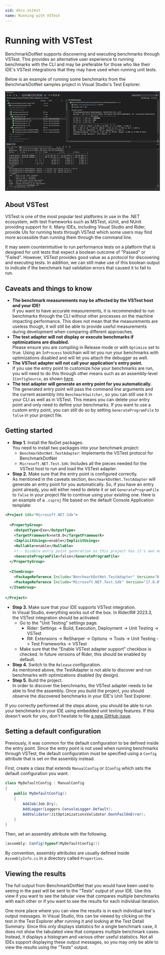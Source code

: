 ```yaml
---
uid: docs.vstest
name: Running with VSTest
---
```


# Running with VSTest

BenchmarkDotNet supports discovering and executing benchmarks through VSTest.
This provides an alternative user experience to running benchmarks with the CLI
  and may be preferable for those who like their IDE's VSTest integrations that they may have used when running unit tests.

Below is an example of running some benchmarks from the BenchmarkDotNet samples project in Visual Studio's Test Explorer.

![](../../images/vs-testexplorer-demo.png)

## About VSTest

VSTest is one of the most popular test platforms in use in the .NET ecosystem,
  with test frameworks such as MSTest, xUnit, and NUnit providing support for it.
Many IDEs, including Visual Studio and Rider, provide UIs for running tests through VSTest
  which some users may find more accessible than running them through the command line.

It may seem counterintuitive to run performance tests on a platform
  that is designed for unit tests that expect a boolean outcome of "Passed" or "Failed".
However, VSTest provides good value as a protocol for discovering and executing tests.
In addition, we can still make use of this boolean output to indicate
  if the benchmark had validation errors that caused it to fail to run.

## Caveats and things to know

* **The benchmark measurements may be affected by the VSTest host and your IDE!**  
  If you want to have accurate measurements,
    it is recommended to run benchmarks through the CLI without other processes on the machine impacting performance.
  This does not mean that the measurements are useless though,
    it will still be able to provide useful measurements during development when comparing different approaches.
* **The test adapter will not display or execute benchmarks if optimizations are disabled.**  
  Please ensure you are compiling in Release mode or with `Optimize` set to true.
  Using an `InProcess` toolchain will let you run your benchmarks with optimizations disabled
    and will let you attach the debugger as well.
* **The VSTest adapter will not call your application's entry point.**  
  If you use the entry point to customize how your benchmarks are run,
    you will need to do this through other means such as an assembly-level `IConfigSource`,
    as shown [here](#setting-a-default-configuration).
* **The test adapter will generate an entry point for you automatically.**  
  The generated entry point will pass the command line arguments
    and the current assembly into `BenchmarkSwitcher`,
    so you can still use it in your CLI as well as in VSTest.
  This means you can delete your entry point and only need to define your benchmarks.
  If you want to use a custom entry point, you can still do so by setting `GenerateProgramFile` to `false` in your project file.

## Getting started

* **Step 1.** Install the NuGet packages.  
  You need to install two packages into your benchmark project:
  * `BenchmarkDotNet.TestAdapter`: Implements the VSTest protocol for BenchmarkDotNet
  * `Microsoft.NET.Test.Sdk`: Includes all the pieces needed for the VSTest host to run and load the VSTest adapter.
* **Step 2.** Make sure that the entry point is configured correctly.  
  As mentioned in the caveats section, `BenchmarkDotNet.TestAdapter` will generate an entry point for you automatically.
  So, if you have an entry point already,
    you will either need to delete it or set `GenerateProgramFile` to `false` in your project file to continue using your existing one.
  Here is an example of a `.csproj` file based on the default Console Application template:

```xml
<Project Sdk="Microsoft.NET.Sdk">

  <PropertyGroup>
    <OutputType>Exe</OutputType>
    <TargetFramework>net8.0</TargetFramework>
    <ImplicitUsings>enable</ImplicitUsings>
    <Nullable>enable</Nullable>
    <!-- Disable entry point generation as this project has it's own entry point -->
    <GenerateProgramFile>false</GenerateProgramFile>
  </PropertyGroup>

  <ItemGroup>
    <PackageReference Include="BenchmarkDotNet.TestAdapter" Version="0.13.12" />
    <PackageReference Include="Microsoft.NET.Test.Sdk" Version="17.8.0" />
  </ItemGroup>

</Project>
```

* **Step 3.** Make sure that your IDE supports VSTest integration.  
  In Visual Studio, everything works out of the box.
  In Rider/R# 2023.3, the VSTest integration should be activated:
  * Go to the "Unit Testing" settings page.
    * Rider: Settings -> Build, Execution, Deployment -> Unit Testing -> VSTest
    * R#: Extensions -> ReSharper -> Options -> Tools -> Unit Testing -> Test Frameworks -> VSTest
  * Make sure that the "Enable VSTest adapter support" checkbox is checked.
  In future versions of Rider, this should be enabled by default.
* **Step 4.** Switch to the `Release` configuration.  
  As mentioned above, the TestAdapter is not able to discover and run benchmarks with optimizations disabled (by design).
* **Step 5.** Build the project.  
  In order to discover the benchmarks, the VSTest adapter needs to be able to find the assembly.
  Once you build the project, you should observe the discovered benchmarks in your IDE's Unit Test Explorer.

If you correctly performed all the steps above, you should be able to run your benchmarks in your IDE using embedded unit testing features.
If this doesn't work for you, don't hesitate to file [a new GitHub issue](https://github.com/dotnet/BenchmarkDotNet/issues/new).

## Setting a default configuration

Previously, it was common for the default configuration to be defined inside the entry point.
Since the entry point is not used when running benchmarks through VSTest,
  the default configuration must be specified using a `Config` attribute that is set on the assembly instead.

First, create a class that extends `ManualConfig` or `IConfig` which sets the default configuration you want:

```csharp
class MyDefaultConfig : ManualConfig
{
    public MyDefaultConfig()
    {
        AddJob(Job.Dry);
        AddLogger(Loggers.ConsoleLogger.Default);
        AddValidator(JitOptimizationsValidator.DontFailOnError);
    }
}
```

Then, set an assembly attribute with the following.

```csharp
[assembly: Config(typeof(MyDefaultConfig))]
```

By convention, assembly attributes are usually defined inside `AssemblyInfo.cs` in a directory called `Properties`.

## Viewing the results

The full output from BenchmarkDotNet that you would have been used to seeing in the past will be sent to the "Tests" output of your IDE.
Use this view if you want to see the tabular view that compares multiple benchmarks with each other or
  if you want to see the results for each individual iteration.

One more place where you can view the results is in each individual test's output messages.
In Visual Studio, this can be viewed by clicking on the test in the Test Explorer after running it and looking at the Test Detail Summary.
Since this only displays statistics for a single benchmark case,
  it does not show the tabulated view that compares multiple benchmark cases.
Instead, it displays a histogram and various other useful statistics.
Not all IDEs support displaying these output messages, so you may only be able to view the results using the "Tests" output.
